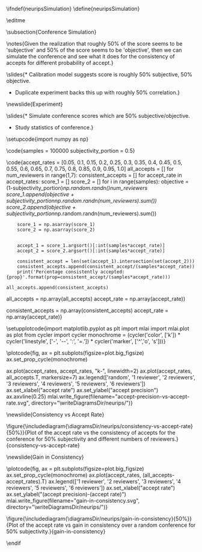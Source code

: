 \ifndef{neuripsSimulation}
\define{neuripsSimulation}

\editme

\subsection{Conference Simulation}

\notes{Given the realization that roughly 50% of the score seems to be 'subjective' and 50% of the score seems to be 'objective', then we can simulate the conference and see what it does for the consistency of accepts for different probability of accept.}

\slides{* Calibration model suggests score is roughly 50% subjective, 50% objective.
* Duplicate experiment backs this up with roughly 50% correlation.}

\newslide{Experiment}

\slides{* Simulate conference scores which are 50% subjective/objective.
* Study statistics of conference.}

\setupcode{import numpy as np}

\code{samples = 100000
subjectivity_portion = 0.5}

\code{accept_rates = [0.05, 0.1, 0.15, 0.2, 0.25, 0.3, 0.35, 0.4, 0.45, 0.5, 0.55, 0.6, 0.65, 0.7, 0.75, 0.8, 0.85, 0.9, 0.95, 1.0]
all_accepts = []
for num_reviewers in range(1,7):
    consistent_accepts = []
    for accept_rate in accept_rates:
        score_1 = []
        score_2 = []
        for i in range(samples):
            objective = (1-subjectivity_portion)*np.random.randn()*num_reviewers
            score_1.append(objective + subjectivity_portion*np.random.randn(num_reviewers).sum())
            score_2.append(objective + subjectivity_portion*np.random.randn(num_reviewers).sum())

        score_1 = np.asarray(score_1)
        score_2 = np.asarray(score_2)


        accept_1 = score_1.argsort()[:int(samples*accept_rate)]
        accept_2 = score_2.argsort()[:int(samples*accept_rate)]

        consistent_accept = len(set(accept_1).intersection(set(accept_2)))
        consistent_accepts.append(consistent_accept/(samples*accept_rate))
        print('Percentage consistently accepted: {prop}'.format(prop=consistent_accept/(samples*accept_rate)))

    all_accepts.append(consistent_accepts)
all_accepts = np.array(all_accepts)
accept_rate = np.array(accept_rate))

consistent_accepts = np.array(consistent_accepts)
accept_rate = np.array(accept_rate)}

\setupplotcode{import matplotlib.pyplot as plt
import mlai
import mlai.plot as plot
from cycler import cycler
monochrome = (cycler('color', ['k']) * cycler('linestyle', ['-', '--', ':', '=.']) * cycler('marker', ['^','o', 's']))}

\plotcode{fig, ax = plt.subplots(figsize=plot.big_figsize)
ax.set_prop_cycle(monochrome)

ax.plot(accept_rates, accept_rates, "k-", linewidth=2)
ax.plot(accept_rates, all_accepts.T, markersize=7)
ax.legend(['random', '1 reviewer', '2 reviewers', '3 reviewers', '4 reviewers', '5 reviewers', '6 reviewers'])
ax.set_xlabel("accept rate")
ax.set_ylabel("accept precision")
ax.axvline(0.25)
mlai.write_figure(filename="accept-precision-vs-accept-rate.svg",
                  directory="\writeDiagramsDir/neurips/")}

\newslide{Consistency vs Accept Rate}

\figure{\includediagram{\diagramsDir/neurips/consistency-vs-accept-rate}{50%}}{Plot of the accept rate vs the consistency of accepts for the conference for 50% subjectivity and different numbers of reviewers.}{consistency-vs-accept-rate}

\newslide{Gain in Consistency}

\plotcode{fig, ax = plt.subplots(figsize=plot.big_figsize)
ax.set_prop_cycle(monochrome)
ax.plot(accept_rates, (all_accepts-accept_rates).T)
ax.legend(['1 reviewer', '2 reviewers', '3 reviewers', '4 reviewers', '5 reviewers', '6 reviewers'])
ax.set_xlabel("accept rate")
ax.set_ylabel("(accept precision)-(accept rate)")
mlai.write_figure(filename="gain-in-consistency.svg",
                  directory="\writeDiagramsDir/neurips/")}

\figure{\includediagram{\diagramsDir/neurips/gain-in-consistency}{50%}}{Plot of the accept rate vs gain in consistency over a random conference for 50% subjectivity.}{gain-in-consistency}

\endif

